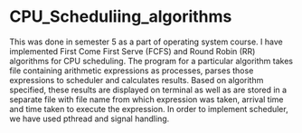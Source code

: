 # CPU_Scheduliing_algorithms
This was done in semester 5 as a part of operating system course. 
I have implemented First Come First Serve (FCFS)  and Round Robin (RR) algorithms for CPU scheduling. The program for a particular  algorithm takes file containing arithmetic expressions as processes, parses those  expressions to scheduler and calculates results. Based on algorithm specified, these  results are displayed on terminal as well as are stored in a separate file with file name  from which expression was taken, arrival time and time taken to execute the expression. In order to implement scheduler, we have used pthread and signal handling.
